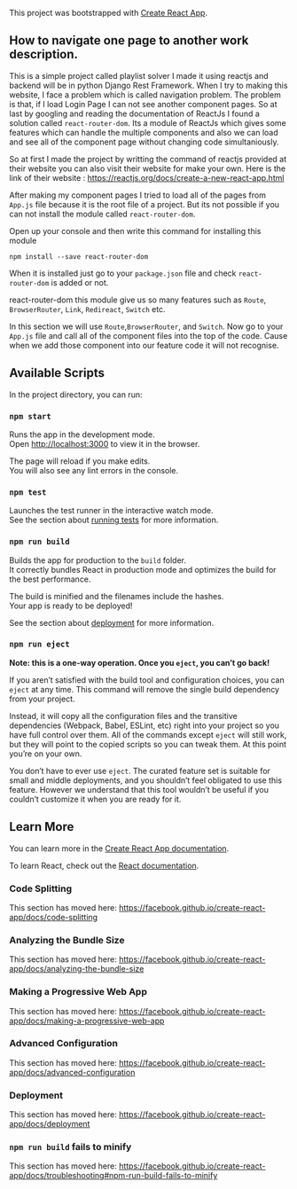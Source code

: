 This project was bootstrapped with [Create React App](https://github.com/facebook/create-react-app).

## How to navigate one page to another work description.

This is a simple project called playlist solver I made it using reactjs and backend will be in python Django Rest Framework. When I try to making this website, I face a problem which is called navigation problem. The problem is that, if I load Login Page I can not see another component pages. So at last by googling and reading the documentation of ReactJs I found a solution called `react-router-dom`.
Its a module of ReactJs which gives some features which can handle the multiple components and also we can load and see all of the component page without changing code simultaniously.

So at first I made the project by writting the command of reactjs provided at their website you can also visit their website for make your own.
Here is the link of their website : https://reactjs.org/docs/create-a-new-react-app.html

After making my component pages I tried to load all of the pages from `App.js` file because it is the root file of a project. But its not possible if you can not install the module called `react-router-dom`.

Open up your console and then write this command for installing this module

`npm install --save react-router-dom`

When it is installed just go to your `package.json` file and check `react-router-dom` is added or not.

react-router-dom this module give us so many features such as `Route`, `BrowserRouter`, `Link`, `Redireact`, `Switch` etc.

In this section we will use `Route`,`BrowserRouter`, and `Switch`. Now go to your `App.js` file and call all of the component files into
the top of the code. Cause when we add those component into our feature code it will not recognise.


## Available Scripts

In the project directory, you can run:

### `npm start`

Runs the app in the development mode.<br>
Open [http://localhost:3000](http://localhost:3000) to view it in the browser.

The page will reload if you make edits.<br>
You will also see any lint errors in the console.

### `npm test`

Launches the test runner in the interactive watch mode.<br>
See the section about [running tests](https://facebook.github.io/create-react-app/docs/running-tests) for more information.

### `npm run build`

Builds the app for production to the `build` folder.<br>
It correctly bundles React in production mode and optimizes the build for the best performance.

The build is minified and the filenames include the hashes.<br>
Your app is ready to be deployed!

See the section about [deployment](https://facebook.github.io/create-react-app/docs/deployment) for more information.

### `npm run eject`

**Note: this is a one-way operation. Once you `eject`, you can’t go back!**

If you aren’t satisfied with the build tool and configuration choices, you can `eject` at any time. This command will remove the single build dependency from your project.

Instead, it will copy all the configuration files and the transitive dependencies (Webpack, Babel, ESLint, etc) right into your project so you have full control over them. All of the commands except `eject` will still work, but they will point to the copied scripts so you can tweak them. At this point you’re on your own.

You don’t have to ever use `eject`. The curated feature set is suitable for small and middle deployments, and you shouldn’t feel obligated to use this feature. However we understand that this tool wouldn’t be useful if you couldn’t customize it when you are ready for it.

## Learn More

You can learn more in the [Create React App documentation](https://facebook.github.io/create-react-app/docs/getting-started).

To learn React, check out the [React documentation](https://reactjs.org/).

### Code Splitting

This section has moved here: https://facebook.github.io/create-react-app/docs/code-splitting

### Analyzing the Bundle Size

This section has moved here: https://facebook.github.io/create-react-app/docs/analyzing-the-bundle-size

### Making a Progressive Web App

This section has moved here: https://facebook.github.io/create-react-app/docs/making-a-progressive-web-app

### Advanced Configuration

This section has moved here: https://facebook.github.io/create-react-app/docs/advanced-configuration

### Deployment

This section has moved here: https://facebook.github.io/create-react-app/docs/deployment

### `npm run build` fails to minify

This section has moved here: https://facebook.github.io/create-react-app/docs/troubleshooting#npm-run-build-fails-to-minify
